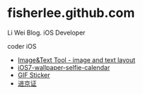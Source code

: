 # fisherlee.github.com
Li Wei Blog. iOS Developer


coder  iOS 

* [Image&Text Tool - image and text layout][app1]
* [iOS7-wallpaper-selfie-calendar][app2]
* [GIF Sticker][app3]
* [进京证][app4]


[app1]: https://itunes.apple.com/us/app/text-to-image-twitter-tool/id500391676?mt=8
[app2]: https://itunes.apple.com/us/app/ios7-wallpaper-selfie-calendar/id798654964?mt=8
[app3]: https://itunes.apple.com/cn/app/gif-tie-zhi/id1156926891?mt=8
[app4]: https://itunes.apple.com/cn/app/jin-jing-zheng/id859836293?mt=8

